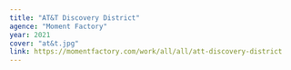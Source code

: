 ```yaml
---
title: "AT&T Discovery District"
agence: "Moment Factory"
year: 2021
cover: "at&t.jpg"
link: https://momentfactory.com/work/all/all/att-discovery-district
---
```

